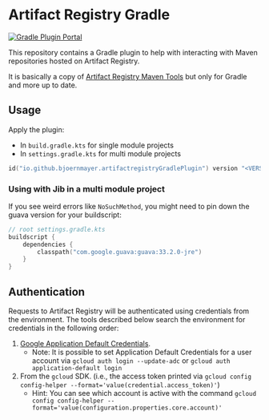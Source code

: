 # Artifact Registry Gradle

[![Gradle Plugin Portal](https://img.shields.io/maven-metadata/v?label=Plugin%20Portal&metadataUrl=https%3A%2F%2Fplugins.gradle.org%2Fm2%2Fio%2Fgithub%2Fbjoernmayer%2FartifactregistryGradlePlugin%2Fio.github.bjoernmayer.artifactregistryGradlePlugin.gradle.plugin%2Fmaven-metadata.xml)](https://plugins.gradle.org/plugin/io.github.bjoernmayer.artifactregistryGradlePlugin)

This repository contains a Gradle plugin to help with interacting with Maven repositories hosted on Artifact Registry.

It is basically a copy of [Artifact Registry Maven Tools](https://github.com/GoogleCloudPlatform/artifact-registry-maven-tools) but only for Gradle and more up to date.

## Usage

Apply the plugin:
- In `build.gradle.kts` for single module projects
- In `settings.gradle.kts` for multi module projects

```kts
id("io.github.bjoernmayer.artifactregistryGradlePlugin") version "<VERSION>"
```

### Using with Jib in a multi module project
If you see weird errors like `NoSuchMethod`, you might need to pin down the guava version for your buildscript:
```kts
// root settings.gradle.kts
buildscript {
    dependencies {
        classpath("com.google.guava:guava:33.2.0-jre")
    }
}
```

## Authentication

Requests to Artifact Registry will be authenticated using credentials from the environment. The
tools described below search the environment for credentials in the following order:
1. [Google Application Default Credentials](https://developers.google.com/accounts/docs/application-default-credentials).
    * Note: It is possible to set Application Default Credentials for a user account via `gcloud auth login --update-adc` or `gcloud auth application-default login`
1. From the `gcloud` SDK. (i.e., the access token printed via `gcloud config config-helper --format='value(credential.access_token)'`)
    * Hint: You can see which account is active with the command `gcloud config config-helper --format='value(configuration.properties.core.account)'`
